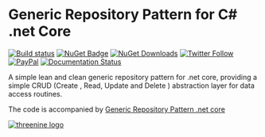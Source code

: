 # Generic Repository Pattern for C#  .net Core

[![Build status](https://ci.appveyor.com/api/projects/status/6ob8lbutfecvi5n3/branch/master?svg=true)](https://ci.appveyor.com/project/garywoodfine/genericrepository/branch/master)  [![NuGet Badge](https://buildstats.info/nuget/Threenine.Data)](https://www.nuget.org/packages/Threenine.Data/) [![NuGet Downloads](http://img.shields.io/nuget/dt/Threenine.Data.svg?style=flat)](https://www.nuget.org/packages/Threenine.Data/)  [![Twitter Follow](https://img.shields.io/twitter/follow/threenine39.svg?style=social?maxAge=2592000)](https://twitter.com/threenine39) [![PayPal](https://img.shields.io/badge/paypal-donate-yellow.svg)](https://www.paypal.me/geekiam) [![Documentation Status](https://readthedocs.org/projects/genericrepository/badge/?version=latest)](http://genericrepository.readthedocs.io/en/latest/?badge=latest)

 
A simple lean and clean generic repository pattern for .net core, providing a simple CRUD (Create , Read, Update and Delete ) abstraction layer for data access routines.

The code is accompanied by  [Generic Repository Pattern .net core](https://garywoodfine.com/generic-repository-pattern-net-core/)




[![threenine logo](http://static.threenine.co.uk/img/github_footer.png)](https://threenine.co.uk/)